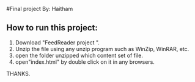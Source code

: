 #Final project By: Haitham


## How to run this project:

1) Download "FeedReader project ".
2) Unzip the file using any unzip program such as WinZip, WinRAR, etc.
3) open the folder unzipped which content set of file.
4) open"index.html" by double click on it in any browsers.

THANKS.

